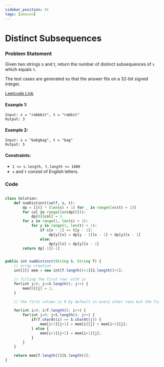 ```yaml
---
sidebar_position: 41
tags: [amazon]
---
```


# Distinct Subsequences

### Problem Statement

Given two strings s and t, return the number of distinct subsequences of `s` which equals `t`.

The test cases are generated so that the answer fits on a 32-bit signed integer.

[Leetcode Link](https://leetcode.com/problems/distinct-subsequences)

#### Example 1:

```
Input: s = "rabbbit", t = "rabbit"
Output: 3
```

#### Example 2:

```
Input: s = "babgbag", t = "bag"
Output: 5
```

#### Constraints:

- `1 <= s.length, t.length <= 1000`
- `s` and `t` consist of English letters.

### Code

```python title="Python Code"

class Solution:
    def numDistinct(self, s, t):
        dp = [[0] * (len(s) + 1) for _ in range(len(t) + 1)]
        for col in range(len(dp[0])):
            dp[0][col] = 1
        for x in range(1, len(s) + 1):
            for y in range(1, len(t) + 1):
                if s[x - 1] == t[y - 1]:
                    dp[y][x] = dp[y - 1][x - 1] + dp[y][x - 1]
                else:
                    dp[y][x] = dp[y][x - 1]
        return dp[-1][-1]
```

```jsx title="Java Code"

public int numDistinct(String S, String T) {
    // array creation
    int[][] mem = new int[T.length()+1][S.length()+1];

    // filling the first row: with 1s
    for(int j=0; j<=S.length(); j++) {
        mem[0][j] = 1;
    }

    // the first column is 0 by default in every other rows but the first, which we need.

    for(int i=0; i<T.length(); i++) {
        for(int j=0; j<S.length(); j++) {
            if(T.charAt(i) == S.charAt(j)) {
                mem[i+1][j+1] = mem[i][j] + mem[i+1][j];
            } else {
                mem[i+1][j+1] = mem[i+1][j];
            }
        }
    }

    return mem[T.length()][S.length()];
}
```
